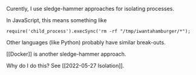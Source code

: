 Curently, I use sledge-hammer approaches for isolating processes.

In JavaScript, this means something like 
```
require('child_process').execSync('rm -rf "/tmp/iwantahamburger/*");
```

Other languages (like Python) probably have similar break-outs.

[[Docker]] is another sledge-hammer approach.

Why do I do this?  See [[2022-05-27 Isolation]].